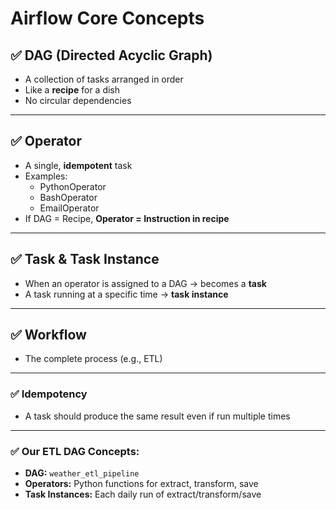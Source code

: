 # Airflow Core Concepts

## ✅ DAG (Directed Acyclic Graph)
- A collection of tasks arranged in order
- Like a **recipe** for a dish
- No circular dependencies

---

## ✅ Operator
- A single, **idempotent** task
- Examples:
    - PythonOperator
    - BashOperator
    - EmailOperator
- If DAG = Recipe, **Operator = Instruction in recipe**

---

## ✅ Task & Task Instance
- When an operator is assigned to a DAG → becomes a **task**
- A task running at a specific time → **task instance**

---

## ✅ Workflow
- The complete process (e.g., ETL)

---

### ✅ Idempotency
- A task should produce the same result even if run multiple times

---

### ✅ Our ETL DAG Concepts:
- **DAG:** `weather_etl_pipeline`
- **Operators:** Python functions for extract, transform, save
- **Task Instances:** Each daily run of extract/transform/save